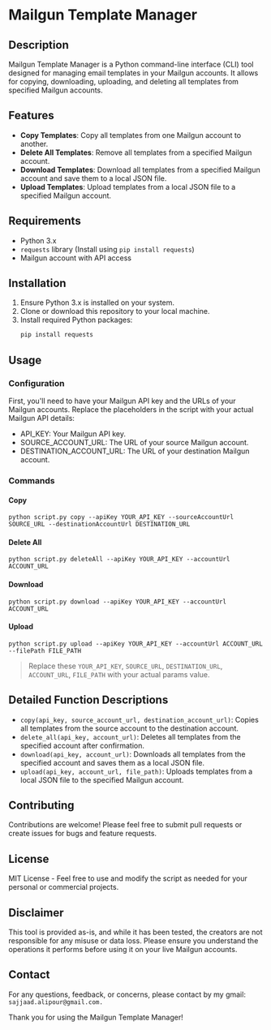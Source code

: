 # Mailgun Template Manager

## Description

Mailgun Template Manager is a Python command-line interface (CLI) tool designed for managing email templates in your
Mailgun accounts. It allows for copying, downloading, uploading, and deleting all templates from specified Mailgun
accounts.

## Features

- **Copy Templates**: Copy all templates from one Mailgun account to another.
- **Delete All Templates**: Remove all templates from a specified Mailgun account.
- **Download Templates**: Download all templates from a specified Mailgun account and save them to a local JSON file.
- **Upload Templates**: Upload templates from a local JSON file to a specified Mailgun account.

## Requirements

- Python 3.x
- `requests` library (Install using `pip install requests`)
- Mailgun account with API access

## Installation

1. Ensure Python 3.x is installed on your system.
2. Clone or download this repository to your local machine.
3. Install required Python packages:
   ```bash
   pip install requests

## Usage

### Configuration

First, you'll need to have your Mailgun API key and the URLs of your Mailgun accounts. Replace the placeholders in the
script with your actual Mailgun API details:

* API_KEY: Your Mailgun API key.
* SOURCE_ACCOUNT_URL: The URL of your source Mailgun account.
* DESTINATION_ACCOUNT_URL: The URL of your destination Mailgun account.

### Commands

#### Copy

```python script.py copy --apiKey YOUR_API_KEY --sourceAccountUrl SOURCE_URL --destinationAccountUrl DESTINATION_URL```

#### Delete All

```python script.py deleteAll --apiKey YOUR_API_KEY --accountUrl ACCOUNT_URL```

#### Download

```python script.py download --apiKey YOUR_API_KEY --accountUrl ACCOUNT_URL```

#### Upload

```python script.py upload --apiKey YOUR_API_KEY --accountUrl ACCOUNT_URL --filePath FILE_PATH```

> Replace these `YOUR_API_KEY`, `SOURCE_URL`, `DESTINATION_URL`, `ACCOUNT_URL`, `FILE_PATH`   with your actual params
> value.

## Detailed Function Descriptions

* `copy(api_key, source_account_url, destination_account_url)`: Copies all templates from the source account to the
  destination account.
* `delete_all(api_key, account_url)`: Deletes all templates from the specified account after confirmation.
* `download(api_key, account_url)`: Downloads all templates from the specified account and saves them as a local JSON
  file.
* `upload(api_key, account_url, file_path)`: Uploads templates from a local JSON file to the specified Mailgun account.

## Contributing

Contributions are welcome! Please feel free to submit pull requests or create issues for bugs and feature requests.

## License

MIT License - Feel free to use and modify the script as needed for your personal or commercial projects.

## Disclaimer

This tool is provided as-is, and while it has been tested, the creators are not responsible for any misuse or data loss.
Please ensure you understand the operations it performs before using it on your live Mailgun accounts.

## Contact

For any questions, feedback, or concerns, please contact by my gmail: `sajjaad.alipour@gmail.com.`

Thank you for using the Mailgun Template Manager!